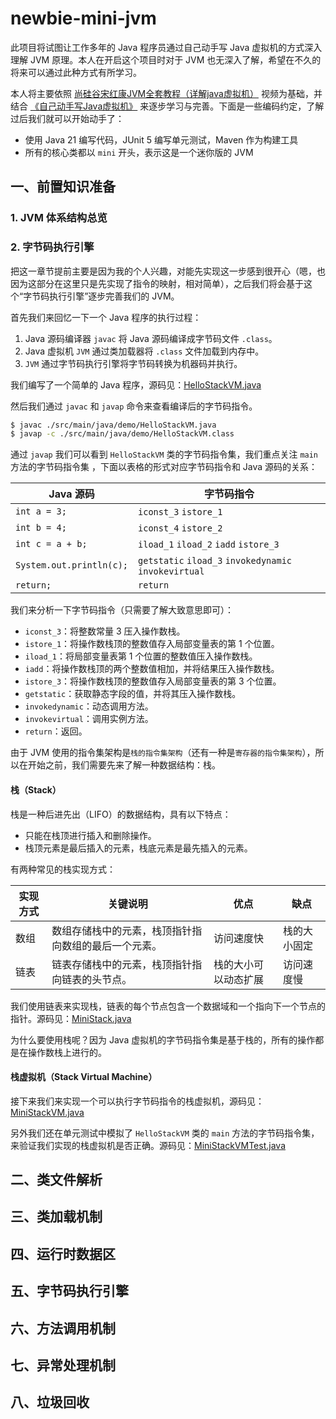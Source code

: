 # newbie-mini-jvm

此项目将试图让工作多年的 Java 程序员通过自己动手写 Java 虚拟机的方式深入理解 JVM 原理。本人在开启这个项目时对于 JVM 也无深入了解，希望在不久的将来可以通过此种方式有所学习。

本人将主要依照 [尚硅谷宋红康JVM全套教程（详解java虚拟机）](https://www.bilibili.com/video/BV1PJ411n7xZ) 视频为基础，并结合 [《自己动手写Java虚拟机》](https://github.com/zxh0/jvmgo-book) 来逐步学习与完善。下面是一些编码约定，了解过后我们就可以开始动手了：
- 使用 Java 21 编写代码，JUnit 5 编写单元测试，Maven 作为构建工具
- 所有的核心类都以 `mini` 开头，表示这是一个迷你版的 JVM

## 一、前置知识准备

### 1. JVM 体系结构总览

### 2. 字节码执行引擎

把这一章节提前主要是因为我的个人兴趣，对能先实现这一步感到很开心（嗯，也因为这部分在这里只是先实现了指令的映射，相对简单），之后我们将会基于这个“字节码执行引擎”逐步完善我们的 JVM。

首先我们来回忆一下一个 Java 程序的执行过程：

1. Java 源码编译器 `javac` 将 Java 源码编译成字节码文件 `.class`。
2. Java 虚拟机 `JVM` 通过类加载器将 `.class` 文件加载到内存中。
3. `JVM` 通过字节码执行引擎将字节码转换为机器码并执行。

我们编写了一个简单的 Java 程序，源码见：[HelloStackVM.java](./src/main/java/demo/HelloStackVM.java)

然后我们通过 `javac` 和 `javap` 命令来查看编译后的字节码指令。

``` bash
$ javac ./src/main/java/demo/HelloStackVM.java
$ javap -c ./src/main/java/demo/HelloStackVM.class
```

通过 `javap` 我们可以看到 `HelloStackVM` 类的字节码指令集，我们重点关注 `main` 方法的字节码指令集 ，下面以表格的形式对应字节码指令和
Java 源码的关系：

| Java 源码                  | 字节码指令                                                 |
|--------------------------|-------------------------------------------------------|
| `int a = 3;`             | `iconst_3` `istore_1`                                 |
| `int b = 4;`             | `iconst_4` `istore_2`                                 |
| `int c = a + b;`         | `iload_1` `iload_2` `iadd` `istore_3`                 |
| `System.out.println(c);` | `getstatic` `iload_3` `invokedynamic` `invokevirtual` |
| `return;`                | `return`                                              |

我们来分析一下字节码指令（只需要了解大致意思即可）：

- `iconst_3`：将整数常量 3 压入操作数栈。
- `istore_1`：将操作数栈顶的整数值存入局部变量表的第 1 个位置。
- `iload_1`：将局部变量表第 1 个位置的整数值压入操作数栈。
- `iadd`：将操作数栈顶的两个整数值相加，并将结果压入操作数栈。
- `istore_3`：将操作数栈顶的整数值存入局部变量表的第 3 个位置。
- `getstatic`：获取静态字段的值，并将其压入操作数栈。
- `invokedynamic`：动态调用方法。
- `invokevirtual`：调用实例方法。
- `return`：返回。

由于 JVM 使用的指令集架构是`栈的指令集架构`（还有一种是`寄存器的指令集架构`），所以在开始之前，我们需要先来了解一种数据结构：栈。

#### 栈（Stack）

栈是一种后进先出（LIFO）的数据结构，具有以下特点：

- 只能在栈顶进行插入和删除操作。
- 栈顶元素是最后插入的元素，栈底元素是最先插入的元素。

有两种常见的栈实现方式：

| 实现方式 | 关键说明                       | 优点         | 缺点     |
|------|----------------------------|------------|--------|
| 数组   | 数组存储栈中的元素，栈顶指针指向数组的最后一个元素。 | 访问速度快      | 栈的大小固定 |
| 链表   | 链表存储栈中的元素，栈顶指针指向链表的头节点。    | 栈的大小可以动态扩展 | 访问速度慢  |

我们使用链表来实现栈，链表的每个节点包含一个数据域和一个指向下一个节点的指针。源码见：[MiniStack.java](./src/main/java/data/structure/MiniStack.java)

为什么要使用栈呢？因为 Java 虚拟机的字节码指令集是基于栈的，所有的操作都是在操作数栈上进行的。

#### 栈虚拟机（Stack Virtual Machine）

接下来我们来实现一个可以执行字节码指令的栈虚拟机，源码见：[MiniStackVM.java](./src/main/java/mini/MiniStackVM.java)

另外我们还在单元测试中模拟了 `HelloStackVM` 类的 `main`
方法的字节码指令集，来验证我们实现的栈虚拟机是否正确。源码见：[MiniStackVMTest.java](./src/test/java/mini/MiniStackVMTest.java)

## 二、类文件解析

## 三、类加载机制

## 四、运行时数据区

## 五、字节码执行引擎

## 六、方法调用机制

## 七、异常处理机制

## 八、垃圾回收
